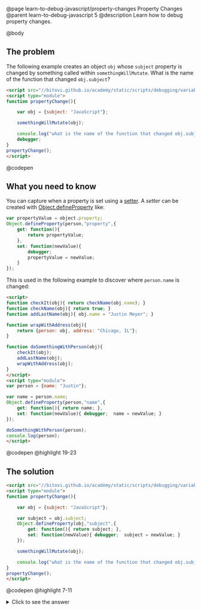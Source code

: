@page learn-to-debug-javascript/property-changes Property Changes
@parent learn-to-debug-javascript 5
@description Learn how to debug property changes.

@body

## The problem

The following example creates an object `obj` whose `subject` property is changed
by something called within `somethingWillMutate`.  What is the name of the
function that changed `obj.subject`?

```html
<script src="//bitovi.github.io/academy/static/scripts/debugging/variables.js"></script>
<script type="module">
function propertyChange(){

    var obj = {subject: "JavaScript"};

    somethingWillMutate(obj);

    console.log("what is the name of the function that changed obj.subject?");
    debugger;
}
propertyChange();
</script>
```
@codepen

## What you need to know

You can capture when a property is set using a [setter](https://developer.mozilla.org/en-US/docs/Web/JavaScript/Reference/Functions/set).  A _setter_ can be created with [Object.defineProperty](https://developer.mozilla.org/en-US/docs/Web/JavaScript/Reference/Global_Objects/Object/defineProperty) like:

```js
var propertyValue = object.property;
Object.defineProperty(person,"property",{
    get: function(){
        return propertyValue;
    },
    set: function(newValue){
        debugger;  
        propertyValue = newValue;
    }
});
```

This is used in the following example to discover where `person.name` is changed:

```html
<script>
function checkIt(obj){ return checkName(obj.name); }
function checkName(obj){ return true; }
function addLastName(obj){ obj.name = "Justin Meyer"; }

function wrapWithAddress(obj){
    return {person: obj, address: "Chicago, IL"};
}

function doSomethingWithPerson(obj){
    checkIt(obj);
    addLastName(obj);
    wrapWithAddress(obj);
}
</script>
<script type="module">
var person = {name: "Justin"};

var name = person.name;
Object.defineProperty(person,"name",{
    get: function(){ return name; },
    set: function(newValue){ debugger;  name = newValue; }
});

doSomethingWithPerson(person);
console.log(person);
</script>
```
@codepen
@highlight 19-23

## The solution

```html
<script src="//bitovi.github.io/academy/static/scripts/debugging/variables.js"></script>
<script type="module">
function propertyChange(){

    var obj = {subject: "JavaScript"};

    var subject = obj.subject;
    Object.defineProperty(obj,"subject",{
        get: function(){ return subject; },
        set: function(newValue){ debugger;  subject = newValue; }
    });

    somethingWillMutate(obj);

    console.log("what is the name of the function that changed obj.subject?");
}
propertyChange();
</script>
```
@codepen
@highlight 7-11

<details>
<summary>Click to see the answer</summary>

The answer is `g`.

</details>
